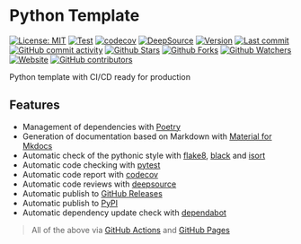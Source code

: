# Python Template

[![License: MIT](https://img.shields.io/badge/License-MIT-green.svg)](https://opensource.org/licenses/MIT)
[![Test](https://github.com/leynier/python-template/workflows/CI/badge.svg)](https://github.com/leynier/python-template/actions?query=workflow%3ACI)
[![codecov](https://codecov.io/gh/leynier/python-template/branch/main/graph/badge.svg?token=Z1MEEL3EAB)](https://codecov.io/gh/leynier/python-template)
[![DeepSource](https://deepsource.io/gh/leynier/python-template.svg/?label=active+issues)](https://deepsource.io/gh/leynier/python-template/?ref=repository-badge)
[![Version](https://img.shields.io/pypi/v/python-template?color=%2334D058&label=Version)](https://pypi.org/project/python-template)
[![Last commit](https://img.shields.io/github/last-commit/leynier/python-template.svg?style=flat)](https://github.com/leynier/python-template/commits)
[![GitHub commit activity](https://img.shields.io/github/commit-activity/m/leynier/python-template)](https://github.com/leynier/python-template/commits)
[![Github Stars](https://img.shields.io/github/stars/leynier/python-template?style=flat&logo=github)](https://github.com/leynier/python-template/stargazers)
[![Github Forks](https://img.shields.io/github/forks/leynier/python-template?style=flat&logo=github)](https://github.com/leynier/python-template/network/members)
[![Github Watchers](https://img.shields.io/github/watchers/leynier/python-template?style=flat&logo=github)](https://github.com/leynier/python-template)
[![Website](https://img.shields.io/website?up_message=online&url=https%3A%2F%2Fleynier.github.io/python-template)](https://leynier.github.io/python-template)
[![GitHub contributors](https://img.shields.io/github/contributors/leynier/python-template)](https://github.com/leynier/python-template/graphs/contributors)

Python template with CI/CD ready for production

## Features

- Management of dependencies with [Poetry](https://python-poetry.org)
- Generation of documentation based on Markdown with [Material for Mkdocs](https://squidfunk.github.io/mkdocs-material)
- Automatic check of the pythonic style with [flake8](https://flake8.pycqa.org), [black](https://black.readthedocs.io) and [isort](https://pycqa.github.io/isort)
- Automatic code checking with [pytest](https://pytest.org)
- Automatic code report with [codecov](https://codecov.io)
- Automatic code reviews with [deepsource](https://deepsource.io)
- Automatic publish to [GitHub Releases](https://docs.github.com/es/free-pro-team@latest/github/administering-a-repository/releasing-projects-on-github)
- Automatic publish to [PyPI](https://pypi.org)
- Automatic dependency update check with [dependabot](https://github.com/dependabot)

> All of the above via [GitHub Actions](https://github.com/features/actions) and [GitHub Pages](https://pages.github.com)
